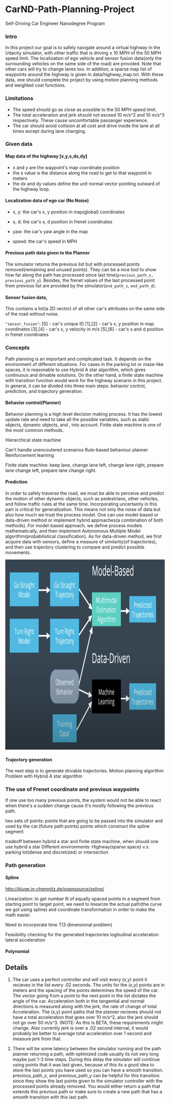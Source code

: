 # CarND-Path-Planning-Project
Self-Driving Car Engineer Nanodegree Program  

### Intro

In this project our goal is to safely navigate around a virtual highway in the Udacity simulator, with other traffic that is driving ± 10 MPH of the 50 MPH speed limit. The localization of ego vehicle and sensor fusion data(only the surrounding vehicles on the same side of the road) are provided. Note that other cars will try to change lanes too. In addition, a sparse map list of waypoints around the highway is given in data/highway_map.txt. With these data, one should complete the project by using motion planning methods and weighted cost functions. 

### Limitations

* The speed should go as close as possible to the 50 MPH speed limit.
* The total acceleration and jerk should not exceed 10 m/s^2 and 10 m/s^3 respectively. These cause uncomfortable passanger experience.
* The car should avoid collision at all cost and drive inside the lane at all times except during lane changing.

### Given data

#### Map data of the highway [x,y,s,dx,dy]

- x and y are the waypoint's map coordinate position
- the s value is the distance along the road to get to that waypoint in meters
- the dx and dy values define the unit normal vector pointing outward of the highway loop.

#### Localization data of ego car (No Noise)

- x, y: the car's x, y position in map(global) coordinates

- s, d: the car's s, d position in frenet coordinates

- yaw: the car's yaw angle in the map

- speed: the car's speed in MPH

#### Previous path data given to the Planner

The simulator returns the previous list but with processed points removed(remaining and unused points). They can be a nice tool to show how far along the path has processed since last time(`previous_path_x, previous_path_y`). Besides, the frenet values of the last processed point from previous list are provided by the simulator(`end_path_s`, `end_path_d`).

#### Sensor fusion data, 

This contains a list(a 2D vector) of all other car's attributes on the same side of the road without noise.

`"sensor_fusion"`: 
[0] - car's unique ID
[1],[2] - car's x, y position in map coordinates
[3],[4] - car's x, y velocity in m/s
[5],[6] - car's s and d position in frenet coordinates

### Concepts

Path planning is an important and complicated task. It depends on the environment of different situations.
For cases in the parking lot or maze-like spaces, it is reasonable to use Hybrid A star algorithm, which gives continuous and drivable solutions. On the other hand, a finite state machine with transition function would work for the highway scenario in this project. In general, it can be divided into three main steps: behavior control, prediction, and trajectory generation. 

#### Behavior control(Planner)

Behavior planning is a high level decision making process. It has the lowest update rate and need to take all the possible variables, such as static objects, dynamic objects, and , into account. Finite state machine is one of the most common methods. 

Hierarchical state machine

Can't handle unencoutered scenarios
Rule-based behaviour planner
Reinforcement learning

Finite state machine: keep lane, change lane left, change lane right, prepare lane change left, prepare lane change right.

#### Prediction

In order to safely traverse the road, we must be able to perceive and predict the motion of other dynamic objects, such as pedestrians, other vehicles, and follow traffic rules at the same time. Incorporating uncertainty in this part is critical for generalization. This means not only the noise of data but also how much we trust the process model. One can use model-based or data-driven method or implement hybrid approaches(a combination of both methods). For model-based approach, we define process models mathematically, and then implement Autonomous Multiple Model algorithm(probabilistical classification). As for data-driven method, we first acquire data with sensors, define a measure of similarity(of trajectories), and then use trajectory clustering to compare and predict possible movements.

<img src="/predict.png" alt="table" width="600" height="600"/>

#### Trajectory generation

The next step is to generate drivable trajectories.
Motion planning algorithm
Problem with Hybrid A star algorithm

### The use of Frenet coordinate and previous waypoints

If one use too many previous points, the system would not be able to react when there's a sudden change cause it's mostly following the previous path.

two sets of points: 
points that are going to be passed into the simulator and used by the car.(future path points)
points which construct the spline segment 

tradeoff between hybrid a star and finite state machine, when should one use hybrid a star
Different environments: Highway(sparse space) v.s. parking lot(dense and discretized) or intersection

### Path generation

#### Spline 

http://kluge.in-chemnitz.de/opensource/spline/

Linearization: to get number N of equally spaced points in a segment from starting point to target point, we need to linearize the actual path(the curve we got using spline) and coordinate transformation in order to make the math easier.

Need to incorporate time T(3 dimensional problem)

Feasibility checking for the generated trajectories
logitudinal acceleration 
lateral acceleration

#### Polynomial 






## Details

1. The car uses a perfect controller and will visit every (x,y) point it recieves in the list every .02 seconds. The units for the (x,y) points are in meters and the spacing of the points determines the speed of the car. The vector going from a point to the next point in the list dictates the angle of the car. Acceleration both in the tangential and normal directions is measured along with the jerk, the rate of change of total Acceleration. The (x,y) point paths that the planner recieves should not have a total acceleration that goes over 10 m/s^2, also the jerk should not go over 50 m/s^3. (NOTE: As this is BETA, these requirements might change. Also currently jerk is over a .02 second interval, it would probably be better to average total acceleration over 1 second and measure jerk from that.

2. There will be some latency between the simulator running and the path planner returning a path, with optimized code usually its not very long maybe just 1-3 time steps. During this delay the simulator will continue using points that it was last given, because of this its a good idea to store the last points you have used so you can have a smooth transition. previous_path_x, and previous_path_y can be helpful for this transition since they show the last points given to the simulator controller with the processed points already removed. You would either return a path that extends this previous path or make sure to create a new path that has a smooth transition with this last path.





